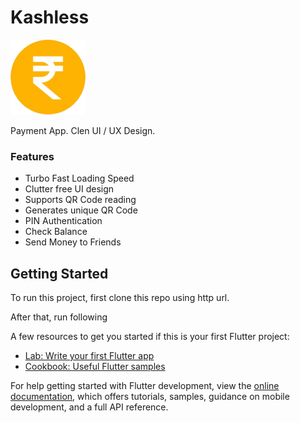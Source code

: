 # Kashless

<img src="kashless_logo-modified.png" alt="kashless-logo" width="120px" height="120px"/>

Payment App. Clen UI / UX Design.

### Features

- Turbo Fast Loading Speed
- Clutter free UI design
- Supports QR Code reading
- Generates unique QR Code
- PIN Authentication
- Check Balance
- Send Money to Friends

## Getting Started

To run this project, first clone this repo using http url.

After that, run following 

A few resources to get you started if this is your first Flutter project:

- [Lab: Write your first Flutter app](https://docs.flutter.dev/get-started/codelab)
- [Cookbook: Useful Flutter samples](https://docs.flutter.dev/cookbook)

For help getting started with Flutter development, view the
[online documentation](https://docs.flutter.dev/), which offers tutorials,
samples, guidance on mobile development, and a full API reference.
